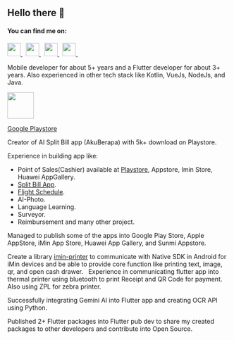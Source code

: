 ## Hello there 👋
<h4>You can find me on:</h4>
<p>
  <a href="https://stackoverflow.com/users/13840311/fuad-reza" target="_blank">
    <img src="https://cdn2.iconfinder.com/data/icons/social-icons-color/512/stackoverflow-512.png" height="30">
  </a> &nbsp;
  <a href="https://www.linkedin.com/in/fuad-reza-pahlevi/" target="_blank">
    <img src="https://cdn2.iconfinder.com/data/icons/social-media-2285/512/1_Linkedin_unofficial_colored_svg-512.png" height="30">
  </a> &nbsp;
  <a href="https://medium.com/@fuadreza1011" target="_blank">
    <img src="https://cdn2.iconfinder.com/data/icons/social-media-2285/512/1_Medium_colored_svg-512.png" height="30">
  </a> &nbsp;
  <a href="https://pub.dev/publishers/fuadreza.top/packages" target="_blank">
    <img src="https://pub.dev/static/hash-e4t06sub/img/pub-dev-logo.svg" height="30">
  </a> &nbsp;
</p>
<p>
  Mobile developer for about 5+ years and a Flutter developer for about 3+ years. Also experienced in other tech stack like Kotlin, VueJs, NodeJs, and Java.
</p>
<img src="https://play-lh.googleusercontent.com/3J7AmcrYNTrhqr2cq_k2G_KDzWMC92IxSBVstqvRK75pAN9etHfODoyXCpOA880aeA=w480-h960" height="60">

  [Google Playstore](https://play.google.com/store/apps/details?id=top.fuadreza.aku_berapa)
</p>
<p>
  Creator of AI Split Bill app (AkuBerapa) with 5k+ download on Playstore.
</p>
<p>
  
Experience in building app like:
- Point of Sales(Cashier) available at [Playstore](https://play.google.com/store/apps/details?id=com.jubelio.pos), Appstore, Imin Store, Huawei AppGallery.
- [Split Bill App](https://play.google.com/store/apps/details?id=top.fuadreza.aku_berapa).
- [Flight Schedule](https://play.google.com/store/apps/details?id=com.angkasapura2.travelin).
- AI-Photo.
- Language Learning.
- Surveyor.
- Reimbursement and many other project.

Managed to publish some of the apps into Google Play Store, Apple AppStore, iMin App Store, Huawei App Gallery, and Sunmi Appstore.

Create a library [imin-printer](https://pub.dev/packages/another_imin_printer) to communicate with Native SDK in Android for iMin devices and be able to provide core function like printing text, image, qr, and open cash drawer.   Experience in communicating flutter app into thermal printer using bluetooth to print Receipt and QR Code for payment. Also using ZPL for zebra printer. 

Successfully integrating Gemini AI into Flutter app and creating OCR API using Python.

Published 2+ Flutter packages into Flutter pub dev to share my created packages to other developers and contribute into Open Source.
</p>
